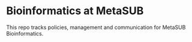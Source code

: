 # Bioinformatics at MetaSUB

This repo tracks policies, management and communication for MetaSUB Bioinformatics.
